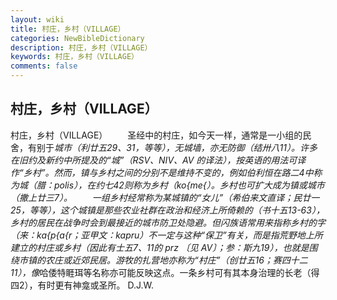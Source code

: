 ```yaml
---
layout: wiki
title: 村庄，乡村（VILLAGE）
categories: NewBibleDictionary
description: 村庄，乡村（VILLAGE）
keywords: 村庄，乡村（VILLAGE）
comments: false
---
```


## 村庄，乡村（VILLAGE）



村庄，乡村（VILLAGE）
　　圣经中的村庄，如今天一样，通常是一小组的民舍，有别于*城市（利廿五29、31，等等），无城墙，亦无防御（结卅八11）。许多在旧约及新约中所提及的“城”（RSV、NIV、AV 的译法），按英语的用法可译作“乡村”。然而，镇与乡村之间的分别不是维持不变的，例如伯利恒在路二4中称为城（腊：polis），在约七42则称为乡村（ko{me{）。乡村也可扩大成为镇或城市（撒上廿三7）。
　　一组乡村经常称为某城镇的“女儿”（希伯来文直译；民廿一25，等等），这个城镇是那些农业社群在政治和经济上所倚赖的（书十五13-63），乡村的居民在战争时会到最接近的城市防卫处隐避。但闪族语常用来指称乡村的字（来：ka{p{a{r；亚甲文：kapru）不一定与这种“保卫”有关，而是指荒野地上所建立的村庄或乡村（因此有士五7、11的 prz 〔见 AV〕；参：斯九19），也就是围绕市镇的农庄或近郊民居。游牧的扎营地亦称为“村庄”（创廿五16；赛四十二11），像*哈倭特睚珥等名称亦可能反映这点。一条乡村可有其本身治理的长老（得四2），有时更有神龛或圣所。
D.J.W.




